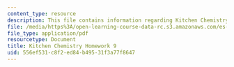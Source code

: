 ```yaml
---
content_type: resource
description: This file contains information regarding Kitchen Chemistry Homework 9.
file: /media/https%3A/open-learning-course-data-rc.s3.amazonaws.com/es-287-kitchen-chemistry-spring-2009/556ef531c8f2ed84b49531f3a77f8647_MITES_287S09_assn09_Week09.pdf
file_type: application/pdf
resourcetype: Document
title: Kitchen Chemistry Homework 9
uid: 556ef531-c8f2-ed84-b495-31f3a77f8647
---
```

